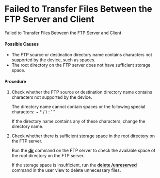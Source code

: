 Failed to Transfer Files Between the FTP Server and Client
==========================================================

Failed to Transfer Files Between the FTP Server and Client

#### Possible Causes

* The FTP source or destination directory name contains characters not supported by the device, such as spaces.
* The root directory on the FTP server does not have sufficient storage space.

#### Procedure

1. Check whether the FTP source or destination directory name contains characters not supported by the device.
   
   
   
   The directory name cannot contain spaces or the following special characters: ~ \* / \ : ' "
   
   If the directory name contains any of these characters, change the directory name.
2. Check whether there is sufficient storage space in the root directory on the FTP server.
   
   
   
   Run the [**dir**](cmdqueryname=dir) command on the FTP server to check the available space of the root directory on the FTP server.
   
   If the storage space is insufficient, run the [**delete /unreserved**](cmdqueryname=delete+%2Funreserved) command in the user view to delete unnecessary files.